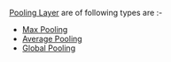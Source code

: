 [Pooling Layer](Pooling%20Layer.md) are of following types are :-
- [Max Pooling](Max%20Pooling.md)
- [Average Pooling](Average%20Pooling.md)
- [Global Pooling](Global%20Pooling.md)